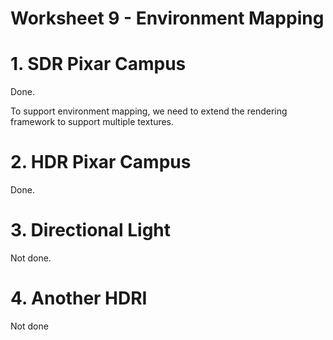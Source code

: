 
# Worksheet 9 - Environment Mapping

# 1. SDR Pixar Campus

Done.

To support environment mapping, we need to extend the rendering framework to support multiple textures.

# 2. HDR Pixar Campus

Done.

# 3. Directional Light

Not done.

# 4. Another HDRI

Not done